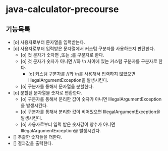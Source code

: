 # java-calculator-precourse

## 기능목록
- [o] 사용자로부터 문자열을 입력받는다.
- [o] 사용자로부터 입력받은 문자열에서 커스텀 구분자를 사용하는지 판단한다.
  - [o] 첫 문자가 숫자면 ,또는 ;를 구분자로 한다.
  - [o] 첫 문자가 숫자가 아니면 //와 \n 사이에 있는 커스텀 구분자를 구분자로 한다.
    - [o] 커스텀 구분자를 //와 \n를 사용해서 입력하지 않았으면 IllegalArgumentException을 발생시킨다.
  - [o] 구분자를 통해서 문자열을 분할한다.
- [o] 분할된 문자열을 숫자로 변환한다.
  - [o] 구분자를 통해서 분리한 값이 숫자가 아니면 IllegalArgumentException을 발생시킨다.
  - [o] 구분자를 통해서 분리한 값이 비어있으면 IllegalArgumentException을 발생시킨다.
  - [o] 사용자로부터 입력 받은 숫자값이 양수가 아니면 IllegalArgumentException을 발생시킨다.
- [] 추출한 숫자들을 더한다.
- [] 결과값을 출력한다.